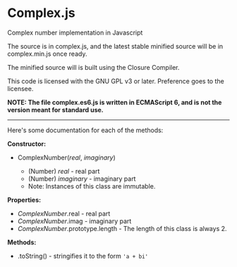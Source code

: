 Complex.js
==========

Complex number implementation in Javascript

The source is in complex.js, and the latest stable minified
source will be in complex.min.js once ready.

The minified source will is built using the Closure Compiler.

This code is licensed with the GNU GPL v3 or later. Preference
goes to the licensee.

<strong>NOTE: The file complex.es6.js is written in ECMAScript 6,
and is not the version meant for standard use.</strong>

-----

Here's some documentation for each of the methods:

**Constructor:**

 - ComplexNumber(*real*, *imaginary*)
   
   - (Number) *real* - real part
   - (Number) *imaginary* - imaginary part
   - Note: Instances of this class are immutable.

**Properties:**

 - *ComplexNumber*.real - real part
 - *ComplexNumber*.imag - imaginary part
 - *ComplexNumber*.prototype.length - The length of this class is always 2.

**Methods:**

 - .toString() - stringifies it to the form `'a + bi'`
